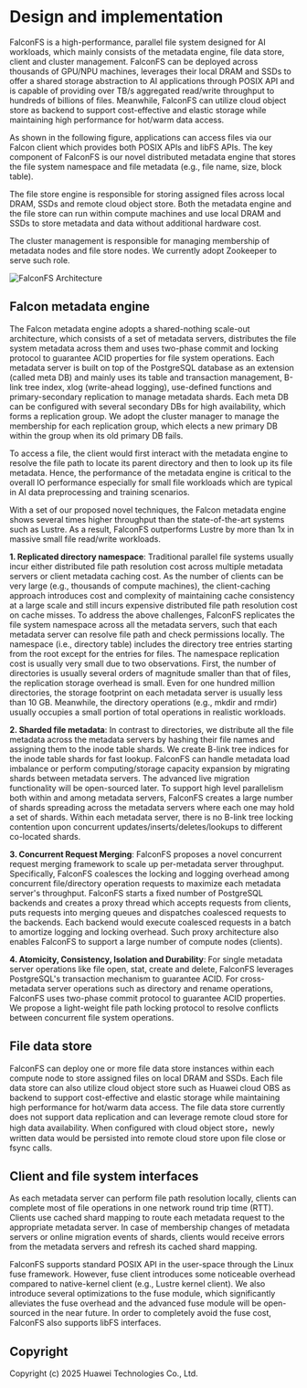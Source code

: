 # Design and implementation

FalconFS is a high-performance, parallel file system designed for AI workloads, which mainly consists of the metadata engine, file data store, client and cluster management. FalconFS can be deployed across thousands of GPU/NPU machines, leverages their local DRAM and SSDs to offer a shared storage abstraction to AI applications through POSIX API and is capable of providing over TB/s aggregated read/write throughput to hundreds of billions of files. Meanwhile, FalconFS can utilize cloud object store as backend to support cost-effective and elastic storage while maintaining high performance for hot/warm data access.

As shown in the following figure, applications can access files via our Falcon client which provides both POSIX APIs and libFS APIs. The key component of FalconFS is our novel distributed metadata engine that stores the file system namespace and file metadata (e.g., file name, size, block table).

The file store engine is responsible for storing assigned files across local DRAM, SSDs and remote cloud object store. Both the metadata engine and the file store can run within compute machines and use local DRAM and SSDs to store metadata and data without additional hardware cost.

The cluster management is responsible for managing membership of metadata nodes and file store nodes. We currently adopt Zookeeper to serve such role.

![FalconFS Architecture](https://github.com/user-attachments/assets/5ff1e80a-4cce-4b05-a35d-8da54191fb30)

## Falcon metadata engine
The Falcon metadata engine adopts a shared-nothing scale-out architecture, which consists of a set of metadata servers, distributes the file system metadata across them and uses two-phase commit and locking protocol to guarantee ACID properties for file system operations. Each metadata server is built on top of the PostgreSQL database as an extension (called meta DB) and mainly uses its table and transaction management, B-link tree index, xlog (write-ahead logging), use-defined functions and primary-secondary replication to manage metadata shards. Each meta DB can be configured with several secondary DBs for high availability, which forms a replication group. We adopt the cluster manager to manage the membership for each replication group, which elects a new primary DB within the group when its old primary DB fails.

To access a file, the client would first interact with the metadata engine to resolve the file path to locate its parent directory and then to look up its file metadata. Hence, the performance of the metadata engine is critical to the overall IO performance especially for small file workloads which are typical in AI data preprocessing and training scenarios.

With a set of our proposed novel techniques, the Falcon metadata engine shows several times higher throughput than the state-of-the-art systems such as Lustre. As a result, FalconFS outperforms Lustre by more than 1x in massive small file read/write workloads.

**1. Replicated directory namespace**: 
Traditional parallel file systems usually incur either distributed file path resolution cost across multiple metadata servers or client metadata caching cost. As the number of clients can be very large (e.g., thousands of compute machines), the client-caching approach introduces cost and complexity of maintaining cache consistency at a large scale and still incurs expensive distributed file path resolution cost on cache misses. To address the above challenges, FalconFS replicates the file system namespace across all the metadata servers, such that each metadata server can resolve file path and check permissions locally. The namespace (i.e., directory table) includes the directory tree entries starting from the root except for the entries for files. The namespace replication cost is usually very small due to two observations. First, the number of directories is usually several orders of magnitude smaller than that of files, the replication storage overhead is small. Even for one hundred million directories, the storage footprint on each metadata server is usually less than 10 GB. Meanwhile, the directory operations (e.g., mkdir and rmdir) usually occupies a small portion of total operations in realistic workloads.

**2. Sharded file metadata**: 
In contrast to directories, we distribute all the file metadata across the metadata servers by hashing their file names and assigning them to the inode table shards. We create B-link tree indices for the inode table shards for fast lookup. FalconFS can handle metadata load imbalance or perform computing/storage capacity expansion by migrating shards between metadata servers. The advanced live migration functionality will be open-sourced later. To support high level parallelism both within and among metadata servers, FalconFS creates a large number of shards spreading across the metadata servers where each one may hold a set of shards. Within each metadata server, there is no B-link tree locking contention upon concurrent updates/inserts/deletes/lookups to different co-located shards.

**3. Concurrent Request Merging**: 
FalconFS proposes a novel concurrent request merging framework to scale up per-metadata server throughput. Specifically, FalconFS coalesces the locking and logging overhead among concurrent file/directory operation requests to maximize each metadata server's throughput. FalconFS starts a fixed number of PostgreSQL backends and creates a proxy thread which accepts requests from clients, puts requests into merging queues and dispatches coalesced requests to the backends. Each backend would execute coalesced requests in a batch to amortize logging and locking overhead.
Such proxy architecture also enables FalconFS to support a large number of compute nodes (clients).

**4. Atomicity, Consistency, Isolation and Durability**: 
For single metadata server operations like file open, stat, create and delete, FalconFS leverages PostgreSQL's transaction mechanism to guarantee ACID. For cross-metadata server operations such as directory and rename operations, FalconFS uses two-phase commit protocol to guarantee ACID properties. We propose a light-weight file path locking protocol to resolve conflicts between concurrent file system operations.

## File data store

FalconFS can deploy one or more file data store instances within each compute node to store assigned files on local DRAM and SSDs. Each file data store can also utilize cloud object store such as Huawei cloud OBS as backend to support cost-effective and elastic storage while maintaining high performance for hot/warm data access. The file data store currently does not support data replication and can leverage remote cloud store for high data availability. When configured with cloud object store，newly written data would be persisted into remote cloud store upon file close or fsync calls.

## Client and file system interfaces

As each metadata server can perform file path resolution locally, clients can complete most of file operations in one network round trip time (RTT).  Clients use cached shard mapping to route each metadata request to the appropriate metadata server. In case of membership changes of metadata servers or online migration events of shards, clients would receive errors from the metadata servers and refresh its cached shard mapping.

FalconFS supports standard POSIX API in the user-space through the Linux fuse framework. However, fuse client introduces some noticeable overhead compared to native-kernel client (e.g., Lustre kernel client). We also introduce several optimizations to the fuse module, which significantly alleviates the fuse overhead and the advanced fuse module will be open-sourced in the near future. In order to completely avoid the fuse cost, FalconFS also supports libFS interfaces.


## Copyright
Copyright (c) 2025 Huawei Technologies Co., Ltd.

